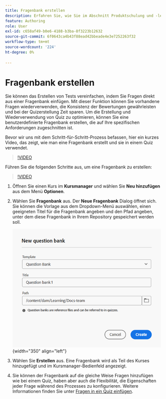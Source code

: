 ```yaml
---
title: Fragenbank erstellen
description: Erfahren Sie, wie Sie im Abschnitt Produktschulung und -lernen eine Fragenbank erstellen.
feature: Authoring
role: User
exl-id: c658af49-b0e6-4188-b3ba-8f3223b12632
source-git-commit: 6f0643ca4b43f88ead42bbeade4e3e7252263f32
workflow-type: tm+mt
source-wordcount: '224'
ht-degree: 0%

---
```


# Fragenbank erstellen

Sie können das Erstellen von Tests vereinfachen, indem Sie Fragen direkt aus einer Fragenbank einfügen. Mit dieser Funktion können Sie vorhandene Fragen wiederverwenden, die Konsistenz der Bewertungen gewährleisten und bei der Quizerstellung Zeit sparen.
Um die Erstellung und Wiederverwendung von Quiz zu optimieren, können Sie eine benutzerdefinierte Fragenbank erstellen, die auf Ihre spezifischen Anforderungen zugeschnitten ist.

Bevor wir uns mit dem Schritt-für-Schritt-Prozess befassen, hier ein kurzes Video, das zeigt, wie man eine Fragenbank erstellt und sie in einem Quiz verwendet.

>[!VIDEO](https://video.tv.adobe.com/v/3475212/learning-content-aem-guides)

Führen Sie die folgenden Schritte aus, um eine Fragenbank zu erstellen:

>[!VIDEO](https://video.tv.adobe.com/v/3469321)

1. Öffnen Sie einen Kurs im **Kursmanager** und wählen Sie **Neu hinzufügen** aus dem Menü **Optionen**.
1. Wählen Sie **Fragenbank** aus.
Der **Neue Fragenbank** Dialog öffnet sich. Sie können die Vorlage aus dem Dropdown-Menü auswählen, einen geeigneten Titel für die Fragenbank angeben und den Pfad angeben, unter dem diese Fragenbank in Ihrem Repository gespeichert werden soll.

   ![](assets/question-bank-create.png){width="350" align="left"}

1. Wählen Sie **Erstellen** aus.
Eine Fragenbank wird als Teil des Kurses hinzugefügt und im Kursmanager-Bedienfeld angezeigt.
1. Sie können der Fragenbank auf die gleiche Weise Fragen hinzufügen wie bei einem Quiz, haben aber auch die Flexibilität, die Eigenschaften jeder Frage während des Prozesses zu konfigurieren. Weitere Informationen finden Sie unter [Fragen in ein Quiz einfügen](./quiz-insert-questions.md).

